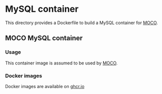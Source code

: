 # MySQL container

This directory provides a Dockerfile to build a MySQL container for [MOCO](https://github.com/cybozu-go/moco).

## MOCO MySQL container

### Usage

This container image is assumed to be used by [MOCO](https://github.com/cybozu-go/moco).

### Docker images

Docker images are available on [ghcr.io](https://github.com/cybozu-go/moco/pkgs/container/moco%2Fmysql)
